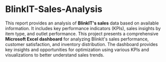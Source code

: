 # BlinkIT-Sales-Analysis

This report provides an analysis of **BlinkIT's sales** data based on available information. 
It includes key performance indicators (KPIs), sales insights by item type, and outlet 
performance. 
This project presents a comprehensive **Microsoft Excel dashboard** for 
analyzing Blinkit's sales performance, customer satisfaction, and inventory 
distribution. The dashboard provides key insights and opportunities for optimization 
using various KPIs and visualizations to better understand sales trends.
